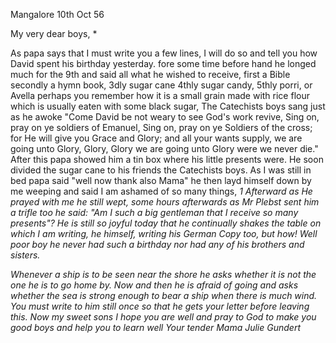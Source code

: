  Mangalore 10th Oct 56

My very dear boys, <Fr und Paul>*

As papa says that I must write you a few lines, I will do so and tell you how David spent his birthday yesterday. fore some time before hand he longed much for the 9th and said all what he wished to receive, first a Bible secondly a hymn book, 3dly sugar cane 4thly sugar candy, 5thly porri, or Avella perhaps you remember how it is a small grain made with rice flour which is usually eaten with some black sugar, The Catechists boys sang just as he awoke "Come David be not weary to see God's work revive, Sing on, pray on ye soldiers of Emanuel, Sing on, pray on ye Soldiers of the cross; for He will give you Grace and Glory; and all your wants supply, we are going unto Glory, Glory, Glory we are going unto Glory were we never die." After this papa showed him a tin box where his little presents were. He soon divided the sugar cane to his friends the Catechists boys. As I was still in bed papa said "well now thank also Mama" he then layd himself down by me weeping and said I am ashamed of so many things, <I am not so great.>1 Afterward as He prayed with me he still wept, some hours afterwards as Mr Plebst sent him a trifle too he said: "Am I such a big gentleman that I receive so many presents"? He is still so joyful today that he continually shakes the table on which I am writing, he himself, writing his German Copy too, but how! Well poor boy he never had such a birthday nor had any of his brothers and sisters.

Whenever a ship is to be seen near the shore he asks whether it is not the one he is to go home by. Now and then he is afraid of going and asks whether the sea is strong enough to bear a ship when there is much wind. You must write to him still once so that he gets your letter before leaving this. Now my sweet sons I hope you are well and pray to God to make you good boys and help you to learn well
 Your tender Mama
 Julie Gundert

